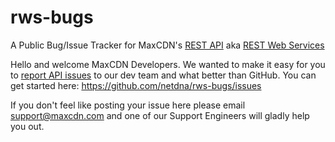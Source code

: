 rws-bugs
========

A Public Bug/Issue Tracker for MaxCDN's [REST API](http://docs.maxcdn.com/) aka [REST Web Services](http://www.maxcdn.com/products/restful-api/)

Hello and welcome MaxCDN Developers.  We wanted to make it easy for you to [report API issues](https://github.com/maxcdn/rws-bugs/issues)  to our dev team 
and what better than GitHub. You can get started here: https://github.com/netdna/rws-bugs/issues

If you don't feel like posting your issue here please email <support@maxcdn.com> and one of our Support Engineers
will gladly help you out.
